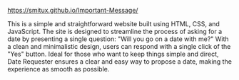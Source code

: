  https://smitux.github.io/Important-Message/
 
 
 This is a simple and straightforward website built using HTML, CSS, and JavaScript. The site is designed to streamline the process of asking for a date by presenting a single question: "Will you go on a date with me?" With a clean and minimalistic design, users can respond with a single click of the "Yes" button. Ideal for those who want to keep things simple and direct, Date Requester ensures a clear and easy way to propose a date, making the experience as smooth as possible.
 

